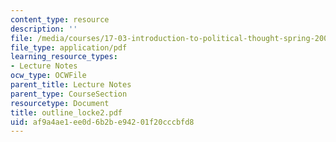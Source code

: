 ```yaml
---
content_type: resource
description: ''
file: /media/courses/17-03-introduction-to-political-thought-spring-2004/af9a4ae1ee0d6b2be94201f20cccbfd8_outline_locke2.pdf
file_type: application/pdf
learning_resource_types:
- Lecture Notes
ocw_type: OCWFile
parent_title: Lecture Notes
parent_type: CourseSection
resourcetype: Document
title: outline_locke2.pdf
uid: af9a4ae1-ee0d-6b2b-e942-01f20cccbfd8
---
```

